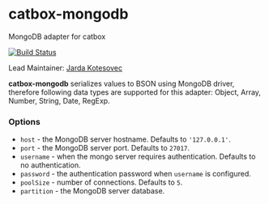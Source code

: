 catbox-mongodb
==============

MongoDB adapter for catbox

[![Build Status](https://secure.travis-ci.org/hapijs/catbox-mongodb.png)](http://travis-ci.org/hapijs/catbox-mongodb)

Lead Maintainer: [Jarda Kotesovec](https://github.com/jardakotesovec)

**catbox-mongodb** serializes values to BSON using MongoDB driver, therefore following data types are supported for this adapter: Object, Array, Number, String, Date, RegExp.


### Options

- `host` - the MongoDB server hostname. Defaults to `'127.0.0.1'`.
- `port` - the MongoDB server port. Defaults to `27017`.
- `username` - when the mongo server requires authentication. Defaults to no authentication.
- `password` - the authentication password when `username` is configured.
- `poolSize` - number of connections. Defaults to `5`.
- `partition` - the MongoDB server database.

